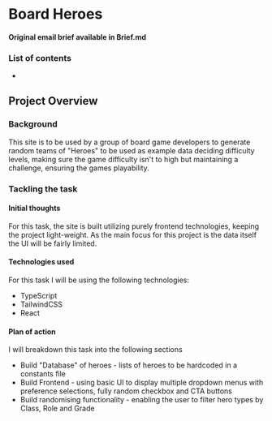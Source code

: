 # Board Heroes

#### Original email brief available in Brief.md

### List of contents

-

## Project Overview

### Background

This site is to be used by a group of board game developers to generate random teams of "Heroes" to be used as example data deciding difficulty levels, making sure the game difficulty isn't to high but maintaining a challenge, ensuring the games playability.

### Tackling the task

#### Initial thoughts

For this task, the site is built utilizing purely frontend technologies, keeping the project light-weight. As the main focus for this project is the data itself the UI will be fairly limited.

#### Technologies used

For this task I will be using the following technologies:

- TypeScript
- TailwindCSS
- React

#### Plan of action

I will breakdown this task into the following sections

- Build "Database" of heroes - lists of heroes to be hardcoded in a constants file
- Build Frontend - using basic UI to display multiple dropdown menus with preference selections, fully random checkbox and CTA buttons
- Build randomising functionality - enabling the user to filter hero types by Class, Role and Grade
